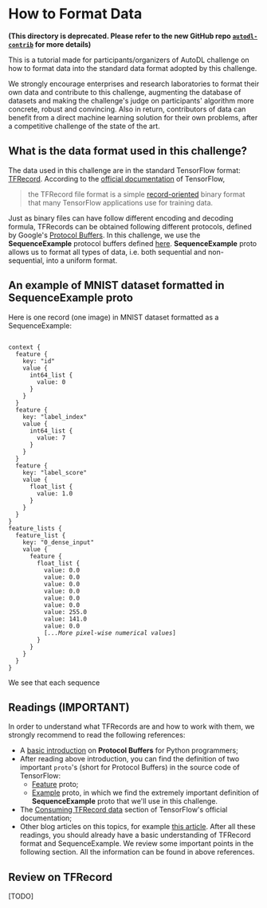 How to Format Data
========
**(This directory is deprecated. Please refer to the new GitHub repo [`autodl-contrib`](https://github.com/zhengying-liu/autodl-contrib) for more details)**

This is a tutorial made for participants/organizers of AutoDL challenge on how to format data into the standard data format adopted by this challenge.

We strongly encourage enterprises and research laboratories to format their own data and contribute to this challenge, augmenting the database of datasets and making the challenge's judge on participants' algorithm more concrete, robust and convincing. Also in return, contributors of data can benefit from a direct machine learning solution for their own problems, after a competitive challenge of the state of the art.

## What is the data format used in this challenge?

The data used in this challenge are in the standard TensorFlow format: [TFRecord](https://www.tensorflow.org/programmers_guide/datasets#consuming_tfrecord_data). According to the [official documentation]((https://www.tensorflow.org/programmers_guide/datasets#consuming_tfrecord_data)) of TensorFlow,
> the TFRecord file format is a simple [record-oriented](https://en.wikipedia.org/wiki/Record-oriented_filesystem) binary format that many TensorFlow applications use for training data.

Just as binary files can have follow different encoding and decoding formula, TFRecords can be obtained following different protocols, defined by Google's [Protocol Buffers](https://developers.google.com/protocol-buffers/). In this challenge, we use the **SequenceExample** protocol buffers defined [here](https://www.tensorflow.org/code/tensorflow/core/example/example.proto). **SequenceExample** proto allows us to format all types of data, i.e. both sequential and non-sequential, into a uniform format.

## An example of MNIST dataset formatted in SequenceExample proto
Here is one record (one image) in MNIST dataset formatted as a SequenceExample:
<pre><code>
context {
  feature {
    key: "id"
    value {
      int64_list {
        value: 0
      }
    }
  }
  feature {
    key: "label_index"
    value {
      int64_list {
        value: 7
      }
    }
  }
  feature {
    key: "label_score"
    value {
      float_list {
        value: 1.0
      }
    }
  }
}
feature_lists {
  feature_list {
    key: "0_dense_input"
    value {
      feature {
        float_list {
          value: 0.0
          value: 0.0
          value: 0.0
          value: 0.0
          value: 0.0
          value: 0.0
          value: 255.0
          value: 141.0
          value: 0.0
          [<em>...More pixel-wise numerical values</em>]
        }
      }
    }
  }
}
</code></pre>

We see that each sequence

## Readings (IMPORTANT)
In order to understand what TFRecords are and how to work with them, we strongly recommend to read the following references:
- A [basic introduction](https://developers.google.com/protocol-buffers/docs/pythontutorial) on **Protocol Buffers** for Python programmers;
- After reading above introduction, you can find the definition of two important `proto`'s (short for Protocol Buffers) in the source code of TensorFlow:
  - [Feature](https://www.tensorflow.org/code/tensorflow/core/example/feature.proto) proto;
  - [Example](https://www.tensorflow.org/code/tensorflow/core/example/example.proto) proto, in which we find the extremely important definition of **SequenceExample** proto that we'll use in this challenge.
- The [Consuming TFRecord data](https://www.tensorflow.org/programmers_guide/datasets#consuming_tfrecord_data) section of TensorFlow's official documentation;
- Other blog articles on this topics, for example [this article](https://planspace.org/20170323-tfrecords_for_humans/).
After all these readings, you should already have a basic understanding of TFRecord format and SequenceExample. We review some important points in the following section. All the information can be found in above references.

## Review on TFRecord
[TODO]
